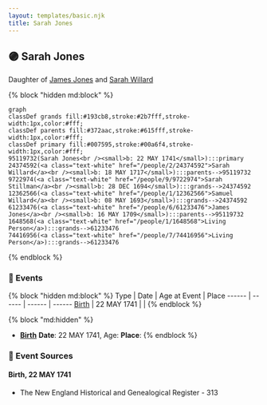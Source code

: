 ```yaml
---
layout: templates/basic.njk
title: Sarah Jones
---
```

## 🟣 Sarah Jones

Daughter of [James Jones](/people/6/61233476) and [Sarah Willard](/people/2/24374592)

{% block "hidden md:block" %}
```mermaid
graph
classDef grands fill:#193cb8,stroke:#2b7fff,stroke-width:1px,color:#fff;
classDef parents fill:#372aac,stroke:#615fff,stroke-width:1px,color:#fff;
classDef primary fill:#007595,stroke:#00a6f4,stroke-width:1px,color:#fff;
95119732(Sarah Jones<br /><small>b: 22 MAY 1741</small>):::primary
24374592(<a class="text-white" href="/people/2/24374592">Sarah Willard</a><br /><small>b: 18 MAY 1717</small>):::parents-->95119732
9722974(<a class="text-white" href="/people/9/9722974">Sarah Stillman</a><br /><small>b: 28 DEC 1694</small>):::grands-->24374592
12362566(<a class="text-white" href="/people/1/12362566">Samuel Willard</a><br /><small>b: 08 MAY 1693</small>):::grands-->24374592
61233476(<a class="text-white" href="/people/6/61233476">James Jones</a><br /><small>b: 16 MAY 1709</small>):::parents-->95119732
1648568(<a class="text-white" href="/people/1/1648568">Living Person</a>):::grands-->61233476
74416956(<a class="text-white" href="/people/7/74416956">Living Person</a>):::grands-->61233476
```
{% endblock %}

### 📆 Events

{% block "hidden md:block" %}
Type | Date | Age at Event | Place
------ | ------ | ------ | ------
[Birth](#event-event-2) | 22 MAY 1741 |  |
{% endblock %}

{% block "md:hidden" %}
- **[Birth](#event-event-2)**
**Date**: 22 MAY 1741, Age:
**Place**:
{% endblock %}

### 📰 Event Sources

#### <a id="event-event-2"></a> Birth, 22 MAY 1741
* The New England Historical and Genealogical Register  - 313
